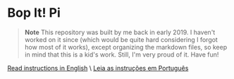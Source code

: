 # Bop It! Pi

> **Note**
> This repository was built by me back in early 2019. I haven't worked on it since (which would be quite hard considering I forgot how most of it works), except organizing the markdown files, so keep in mind that this is a kid's work. Still, I'm very proud of it. Have fun!

[Read instructions in English](Instructions/English.md) \\
[Leia as instruções em Português](Instructions/Português.md)
